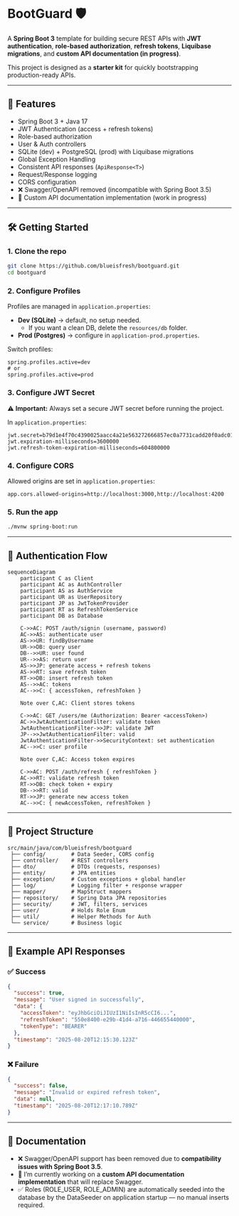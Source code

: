 # BootGuard 🛡️

A **Spring Boot 3** template for building secure REST APIs with **JWT authentication**, **role-based authorization**, **refresh tokens**, **Liquibase migrations**, and **custom API documentation (in progress)**.

This project is designed as a **starter kit** for quickly bootstrapping production-ready APIs.

---

## 🚀 Features
- Spring Boot 3 + Java 17
- JWT Authentication (access + refresh tokens)
- Role-based authorization
- User & Auth controllers
- SQLite (dev) + PostgreSQL (prod) with Liquibase migrations
- Global Exception Handling
- Consistent API responses (`ApiResponse<T>`)
- Request/Response logging
- CORS configuration
- ❌ Swagger/OpenAPI removed (incompatible with Spring Boot 3.5)
- 📝 Custom API documentation implementation (work in progress)

---

## 🛠️ Getting Started

### 1. Clone the repo
```bash
git clone https://github.com/blueisfresh/bootguard.git
cd bootguard
```

### 2. Configure Profiles
Profiles are managed in `application.properties`:

- **Dev (SQLite)** → default, no setup needed.
  - If you want a clean DB, delete the `resources/db` folder.
- **Prod (Postgres)** → configure in `application-prod.properties`.

Switch profiles:
```properties
spring.profiles.active=dev
# or
spring.profiles.active=prod
```

### 3. Configure JWT Secret
⚠️ **Important:** Always set a secure JWT secret before running the project.

In `application.properties`:
```properties
jwt.secret=b79d1e4f70c4390025aacc4a21e563272666857ec0a7731cadd20f0adc01e8eb
jwt.expiration-milliseconds=3600000
jwt.refresh-token-expiration-milliseconds=604800000
```

### 4. Configure CORS
Allowed origins are set in `application.properties`:
```properties
app.cors.allowed-origins=http://localhost:3000,http://localhost:4200
```

### 5. Run the app
```bash
./mvnw spring-boot:run
```

---

## 🔑 Authentication Flow

```mermaid
sequenceDiagram
    participant C as Client
    participant AC as AuthController
    participant AS as AuthService
    participant UR as UserRepository
    participant JP as JwtTokenProvider
    participant RT as RefreshTokenService
    participant DB as Database

    C->>AC: POST /auth/signin (username, password)
    AC->>AS: authenticate user
    AS->>UR: findByUsername
    UR->>DB: query user
    DB-->>UR: user found
    UR-->>AS: return user
    AS->>JP: generate access + refresh tokens
    AS->>RT: save refresh token
    RT->>DB: insert refresh token
    AS-->>AC: tokens
    AC-->>C: { accessToken, refreshToken }

    Note over C,AC: Client stores tokens

    C->>AC: GET /users/me (Authorization: Bearer <accessToken>)
    AC->>JwtAuthenticationFilter: validate token
    JwtAuthenticationFilter->>JP: validate JWT
    JP-->>JwtAuthenticationFilter: valid
    JwtAuthenticationFilter->>SecurityContext: set authentication
    AC-->>C: user profile

    Note over C,AC: Access token expires

    C->>AC: POST /auth/refresh { refreshToken }
    AC->>RT: validate refresh token
    RT->>DB: check token + expiry
    DB-->>RT: valid
    RT->>JP: generate new access token
    AC-->>C: { newAccessToken, refreshToken }
```

---

## 📂 Project Structure
```
src/main/java/com/blueisfresh/bootguard
 ├── config/        # Data Seeder, CORS config
 ├── controller/    # REST controllers
 ├── dto/           # DTOs (requests, responses)
 ├── entity/        # JPA entities
 ├── exception/     # Custom exceptions + global handler
 ├── log/           # Logging filter + response wrapper
 ├── mapper/        # MapStruct mappers
 ├── repository/    # Spring Data JPA repositories
 ├── security/      # JWT, filters, services
 ├── user/          # Holds Role Enum
 ├── util/          # Helper Methods for Auth
 └── service/       # Business logic
```

---

## 🧪 Example API Responses

### ✅ Success
```json
{
  "success": true,
  "message": "User signed in successfully",
  "data": {
    "accessToken": "eyJhbGciOiJIUzI1NiIsInR5cCI6...",
    "refreshToken": "550e8400-e29b-41d4-a716-446655440000",
    "tokenType": "BEARER"
  },
  "timestamp": "2025-08-20T12:15:30.123Z"
}
```

### ❌ Failure
```json
{
  "success": false,
  "message": "Invalid or expired refresh token",
  "data": null,
  "timestamp": "2025-08-20T12:17:10.789Z"
}
```

---

## 📖 Documentation
- ❌ Swagger/OpenAPI support has been removed due to **compatibility issues with Spring Boot 3.5**.
- 📝 I’m currently working on a **custom API documentation implementation** that will replace Swagger.
- ✅ Roles (ROLE_USER, ROLE_ADMIN) are automatically seeded into the database by the DataSeeder on application startup — no manual inserts required.
